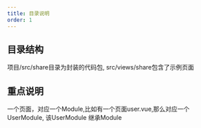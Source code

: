 ```yaml
---
title: 目录说明
order: 1
---
```


## 目录结构

项目/src/share目录为封装的代码包,
src/views/share包含了示例页面

## 重点说明
一个页面，对应一个Module,比如有一个页面user.vue,那么对应一个UserModule,
该UserModule 继承Module

